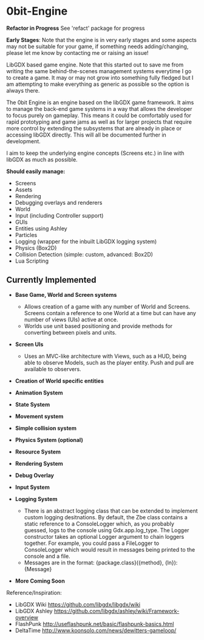 0bit-Engine
===========

**Refactor in Progress** See 'refact' package for progress

**Early Stages**: Note that the engine is in very early stages and some aspects may not be suitable for your game, if something needs adding/changing, please let me know by contacting me or raising an issue!

LibGDX based game engine. Note that this started out to save me from writing the same behind-the-scenes management systems everytime I go to create a game. It may or may not grow into something fully fledged but I am attempting to make everything as generic as possible so the option is always there.

The 0bit Engine is an engine based on the libGDX game framework. It aims to manage the back-end game systems in a way that allows the developer to focus purely on gameplay. This means it could be comfortably used for rapid prototyping and game jams as well as for larger projects that require more control by extending the subsystems that are already in place or accessing libGDX directly. This will all be documented further in development.

I aim to keep the underlying engine concepts (Screens etc.) in line with libGDX as much as possible.


**Should easily manage:**
- Screens
- Assets
- Rendering 
- Debugging overlays and renderers
- World
- Input (including Controller support)
- GUIs
- Entities using Ashley
- Particles
- Logging (wrapper for the inbuilt LibGDX logging system)
- Physics (Box2D)
- Collision Detection (simple: custom, advanced: Box2D)
- Lua Scripting


Currently Implemented
-----------
- **Base Game, World and Screen systems**
	- Allows creation of a game with any number of World and Screens. Screens contain a reference to one World at a time but can have any number of views (UIs) active at once.
	- Worlds use unit based positioning and provide methods for converting between pixels and units.
	
- **Screen UIs**
	- Uses an MVC-like architecture with Views, such as a HUD, being able to observe Models, such as the player entity. Push and pull are available to observers.

- **Creation of World specific entities**

- **Animation System**

- **State System**

- **Movement system** 

- **Simple collision system**

- **Physics System (optional)**

- **Resource System**

- **Rendering System**

- **Debug Overlay**

- **Input System**

- **Logging System**
	- There is an abstract logging class that can be extended to implement custom logging desitnations. By default, the Zbe class contains a static reference to a ConsoleLogger which, as you probably guessed, logs to the console using Gdx.app.log_type. The Logger constructor takes an optional Logger argument to chain loggers together. For example, you could pass a FileLogger to ConsoleLogger which would result in messages being printed to the console and a file. 
	- Messages are in the format: {package.class}({method}, {ln}): {Message}

- **More Coming Soon**

	
Reference/Inspiration:
 - LibGDX Wiki
	https://github.com/libgdx/libgdx/wiki
 - LibGDX Ashley
	https://github.com/libgdx/ashley/wiki/Framework-overview
 - FlashPunk
	http://useflashpunk.net/basic/flashpunk-basics.html
 - DeltaTime
	http://www.koonsolo.com/news/dewitters-gameloop/
